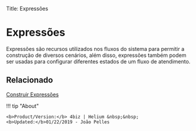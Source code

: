 Title: Expressões

# Expressões

Expressões são recursos utilizados nos fluxos do sistema para permitir a construção de diversos cenários, além disso, expressões também podem ser usadas para configurar diferentes estados de um fluxo de atendimento.

## Relacionado

[Construir Expressões][1]  


[1]:/pt-br/4biz-helium/tracker/configuration/expressions-creator.html


!!! tip "About"

    <b>Product/Version:</b> 4biz | Helium &nbsp;&nbsp;
    <b>Updated:</b>01/22/2019 - João Pelles  
	
